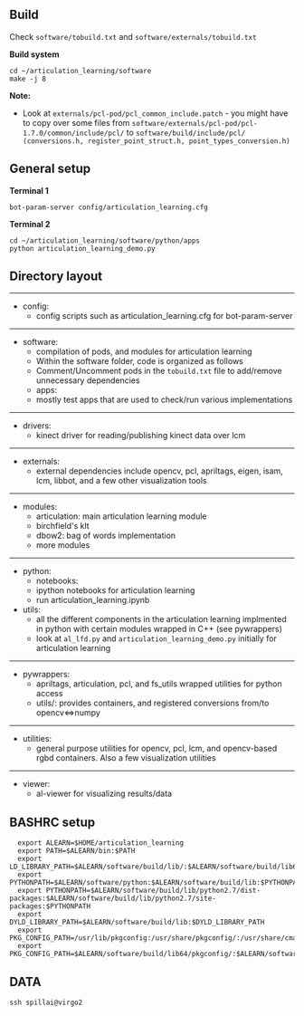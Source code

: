 ## Build

Check ```software/tobuild.txt``` and ```software/externals/tobuild.txt```

**Build system**
```shell
cd ~/articulation_learning/software
make -j 8
```

**Note:**
- Look at ```externals/pcl-pod/pcl_common_include.patch``` - you might have to copy over some files from
  ```software/externals/pcl-pod/pcl-1.7.0/common/include/pcl/``` to
  ```software/build/include/pcl/ (conversions.h, register_point_struct.h, point_types_conversion.h)```

## General setup

**Terminal 1**
```shell
bot-param-server config/articulation_learning.cfg
```
**Terminal 2**
```shell
cd ~/articulation_learning/software/python/apps
python articulation_learning_demo.py
```


## Directory layout
------------------------------------------------
  - config: 
    - config scripts such as articulation_learning.cfg for bot-param-server

------------------------------------------------
  - software: 
    - compilation of pods, and modules for articulation learning 
    - Within the software folder, code is organized as follows
    - Comment/Uncomment pods in the ```tobuild.txt``` file to add/remove unnecessary
   dependencies
    - apps: 
     - mostly test apps that are used to check/run various implementations

------------------------------------------------
  - drivers: 
    - kinect driver for reading/publishing kinect data over lcm

------------------------------------------------
  - externals: 
    - external dependencies include opencv, pcl, apriltags, eigen, isam, lcm,
     libbot, and a few other visualization tools

------------------------------------------------
  - modules: 
    - articulation: main articulation learning module
    - birchfield's klt
    - dbow2: bag of words implementation
    - more modules

------------------------------------------------
  - python: 
    - notebooks: 
    - ipython notebooks for articulation learning 
    - run articulation_learning.ipynb
  - utils: 
    - all the different components in the articulation learning implmented in
      python with certain modules wrapped in C++ (see pywrappers)
    - look at ```al_lfd.py``` and ```articulation_learning_demo.py``` initially for articulation learning
    
------------------------------------------------
  - pywrappers: 
    - apriltags, articulation, pcl, and fs_utils wrapped utilities for python access
    - utils/: provides containers, and registered conversions from/to opencv<=>numpy 

------------------------------------------------
  - utilities: 
    - general purpose utilities for opencv, pcl, lcm, and opencv-based rgbd containers. Also a few visualization utilities

------------------------------------------------
  - viewer: 
    - al-viewer for visualizing results/data


## BASHRC setup

```shell
  export ALEARN=$HOME/articulation_learning
  export PATH=$ALEARN/bin:$PATH
  export LD_LIBRARY_PATH=$ALEARN/software/build/lib/:$ALEARN/software/build/lib64:$LD_LIBRARY_PATH
  export PYTHONPATH=$ALEARN/software/python:$ALEARN/software/build/lib:$PYTHONPATH
  export PYTHONPATH=$ALEARN/software/build/lib/python2.7/dist-packages:$ALEARN/software/build/lib/python2.7/site-packages:$PYTHONPATH
  export DYLD_LIBRARY_PATH=$ALEARN/software/build/lib:$DYLD_LIBRARY_PATH
  export PKG_CONFIG_PATH=/usr/lib/pkgconfig:/usr/share/pkgconfig/:/usr/share/cmake/Modules:$PKG_CONFIG_PATH
  export PKG_CONFIG_PATH=$ALEARN/software/build/lib64/pkgconfig/:$ALEARN/software/build/lib64/pkgconfig:$PKG_CONFIG_PATH
```

## DATA

```shell
ssh spillai@virgo2
```

